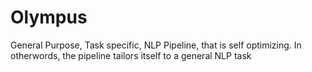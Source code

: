# Olympus
General Purpose, Task specific,  NLP Pipeline, that is self optimizing. In otherwords, the pipeline tailors itself to a general NLP task
